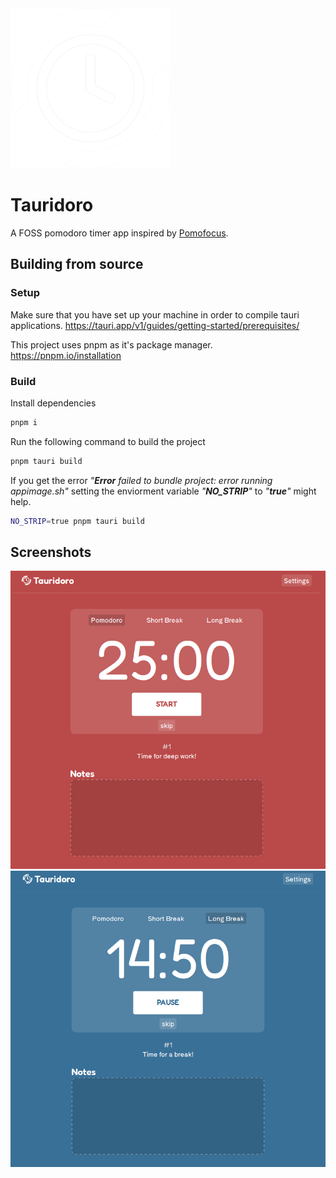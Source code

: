 <img src="https://github.com/Dou2ble/Tauridoro/blob/main/static/tauridoro-white.png?raw=true" alt="Tauridoro Logo" width="256">

# Tauridoro

A FOSS pomodoro timer app inspired by [Pomofocus](https://pomofocus.io).

## Building from source

### Setup

Make sure that you have set up your machine in order to compile tauri applications.
https://tauri.app/v1/guides/getting-started/prerequisites/

This project uses pnpm as it's package manager.
https://pnpm.io/installation

### Build

Install dependencies
```bash
pnpm i
```

Run the following command to build the project

```bash
pnpm tauri build
```

If you get the error _"**Error** failed to bundle project: error running appimage.sh"_ setting the enviorment variable _"**NO_STRIP**"_ to _"**true**"_ might help.

```bash
NO_STRIP=true pnpm tauri build
```

## Screenshots

![Screenshot of tauridoro during a pomodoro](/screenshots/pomodoro.png)
![Screenshot of tauridoro during a long break](/screenshots/long-break.png)
